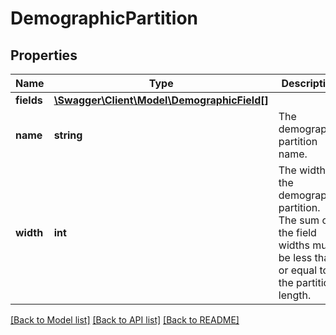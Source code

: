 # DemographicPartition

## Properties
Name | Type | Description | Notes
------------ | ------------- | ------------- | -------------
**fields** | [**\Swagger\Client\Model\DemographicField[]**](DemographicField.md) |  | [optional] 
**name** | **string** | The demographic partition name. | [optional] 
**width** | **int** | The width of the demographic partition.  The sum of the field widths must be less than or equal to the partition length. | [optional] 

[[Back to Model list]](../README.md#documentation-for-models) [[Back to API list]](../README.md#documentation-for-api-endpoints) [[Back to README]](../README.md)


